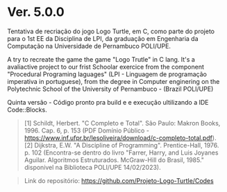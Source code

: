# Ver. 5.0.0

Tentativa de recriação do jogo Logo Turtle, em C, como parte do projeto para o 1st EE da Disciplina de LPI, da graduação em Engenharia da Computação na Universidade de Pernambuco POLI/UPE.

A try to recreate the game the game "Logo Trutle" in C lang. It's a avaliactive project to our frist Schoolar exercice from the component "Procedural Programing laguages" (LPI - Linguagem de programação imperativa in portuguese), from the degree in Computer enginering on the Polytechnic School of the University of Pernambuco - (Brazil POLI/UPE)

Quinta versão - Código pronto pra build e e execução ultilizando a IDE Code::Blocks.

> [1] Schildt, Herbert. "C Completo e Total". São Paulo: Makron Books, 1996. Cap. 6, p. 153 (PDF Domínio Público - https://www.inf.ufpr.br/lesoliveira/download/c-completo-total.pdf).
>[2] Dijkstra, E.W. "A Discipline of Programming". Prentice-Hall, 1976. p. 102 (Encontra-se dentro do livro "Farrer, Harry, and Luis Joyanes Aguilar. Algoritmos Estruturados. McGraw-Hill do Brasil, 1985." disponivel na Biblioteca POLI/UPE 14/02/2023).

>Link do repositório: https://github.com/Projeto-Logo-Turtle/Codes
